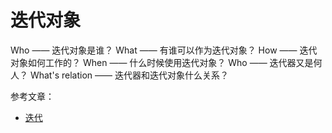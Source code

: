 # 迭代对象

Who —— 迭代对象是谁？
What —— 有谁可以作为迭代对象？
How —— 迭代对象如何工作的？
When —— 什么时候使用迭代对象？
Who —— 迭代器又是何人？
What's relation ——  迭代器和迭代对象什么关系？

参考文章：
* [迭代](http://blog.csdn.net/lujiandong1/article/details/48519781)

